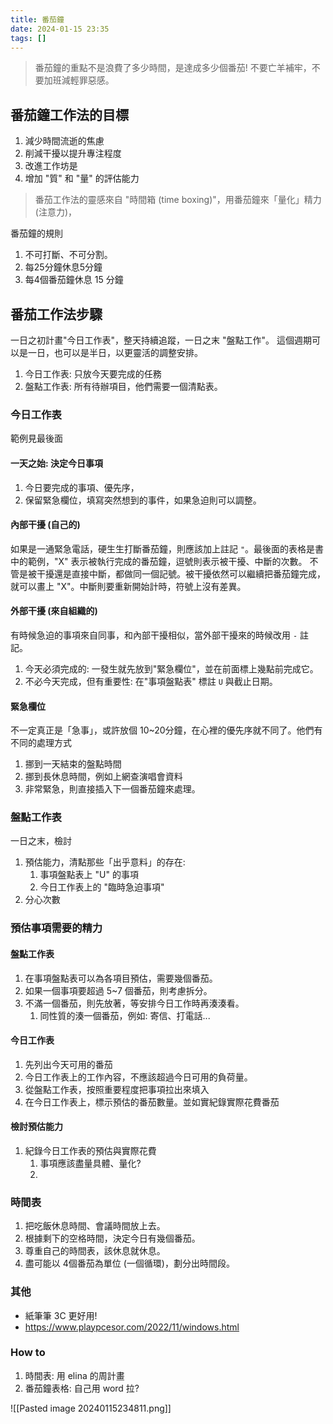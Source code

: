 ```yaml
---
title: 番茄鐘
date: 2024-01-15 23:35
tags: []
---
```


> 番茄鐘的重點不是浪費了多少時間，是達成多少個番茄! 不要亡羊補牢，不要加班減輕罪惡感。
## 番茄鐘工作法的目標
1. 減少時間流逝的焦慮
2. 削減干擾以提升專注程度
3. 改進工作坊是
4. 增加 "質" 和 "量" 的評估能力

> 番茄工作法的靈感來自 "時間箱 (time boxing)"，用番茄鐘來「量化」精力 (注意力)，

番茄鐘的規則
1. 不可打斷、不可分割。
2. 每25分鐘休息5分鐘
3. 每4個番茄鐘休息 15 分鐘

## 番茄工作法步驟

 一日之初計畫"今日工作表"，整天持續追蹤，一日之末 "盤點工作"。 這個週期可以是一日，也可以是半日，以更靈活的調整安排。

1. 今日工作表: 只放今天要完成的任務
2. 盤點工作表: 所有待辦項目，他們需要一個清點表。

### 今日工作表
範例見最後面
#### 一天之始: 決定今日事項
1. 今日要完成的事項、優先序，
2. 保留緊急欄位，填寫突然想到的事件，如果急迫則可以調整。
#### 內部干擾 (自己的)
如果是一通緊急電話，硬生生打斷番茄鐘，則應該加上註記 `"`。最後面的表格是書中的範例，"X" 表示被執行完成的番茄鐘，逗號則表示被干擾、中斷的次數。
不管是被干擾還是直接中斷，都做同一個記號。被干擾依然可以繼續把番茄鐘完成，就可以畫上 "X"。中斷則要重新開始計時，符號上沒有差異。

#### 外部干擾 (來自組織的)
有時候急迫的事項來自同事，和內部干擾相似，當外部干擾來的時候改用 `-` 註記。
1. 今天必須完成的: 一發生就先放到"緊急欄位"，並在前面標上幾點前完成它。
2. 不必今天完成，但有重要性: 在"事項盤點表" 標註 `U` 與截止日期。

#### 緊急欄位
不一定真正是「急事」，或許放個 10~20分鐘，在心裡的優先序就不同了。他們有不同的處理方式
1. 挪到一天結束的盤點時間
2. 挪到長休息時間，例如上網查演唱會資料
3. 非常緊急，則直接插入下一個番茄鐘來處理。

### 盤點工作表
一日之末，檢討
1. 預估能力，清點那些「出乎意料」的存在: 
	1. 事項盤點表上 "U" 的事項
	2. 今日工作表上的 "臨時急迫事項"
2. 分心次數

### 預估事項需要的精力

#### 盤點工作表
1. 在事項盤點表可以為各項目預估，需要幾個番茄。
2. 如果一個事項要超過 5~7 個番茄，則考慮拆分。
3. 不滿一個番茄，則先放著，等安排今日工作時再湊湊看。
	1. 同性質的湊一個番茄，例如: 寄信、打電話...

#### 今日工作表
1. 先列出今天可用的番茄
2. 今日工作表上的工作內容，不應該超過今日可用的負荷量。
3. 從盤點工作表，按照重要程度把事項拉出來填入
4. 在今日工作表上，標示預估的番茄數量。並如實紀錄實際花費番茄

#### 檢討預估能力
1. 紀錄今日工作表的預估與實際花費
	1. 事項應該盡量具體、量化? 
	2. 

### 時間表
1. 把吃飯休息時間、會議時間放上去。
2. 根據剩下的空格時間，決定今日有幾個番茄。
3. 尊重自己的時間表，該休息就休息。
4. 盡可能以 4個番茄為單位 (一個循環)，劃分出時間段。

### 其他
- 紙筆筆 3C 更好用!
- https://www.playpcesor.com/2022/11/windows.html

### How to
1. 時間表: 用 elina 的周計畫
2. 番茄鐘表格: 自己用 word 拉? 

![[Pasted image 20240115234811.png]]